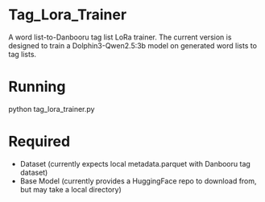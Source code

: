# Tag_Lora_Trainer
A word list-to-Danbooru tag list LoRa trainer. The current version is designed to train a Dolphin3-Qwen2.5:3b model on generated word lists to tag lists.

# Running
python tag_lora_trainer.py

# Required
- Dataset (currently expects local metadata.parquet with Danbooru tag dataset)
- Base Model (currently provides a HuggingFace repo to download from, but may take a local directory)
